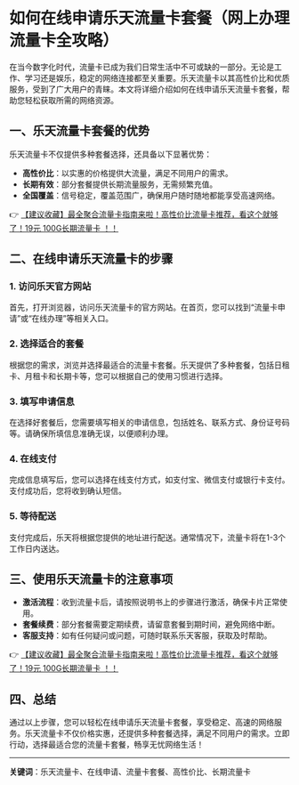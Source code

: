 # 如何在线申请乐天流量卡套餐（网上办理流量卡全攻略）

在当今数字化时代，流量卡已成为我们日常生活中不可或缺的一部分。无论是工作、学习还是娱乐，稳定的网络连接都至关重要。乐天流量卡以其高性价比和优质服务，受到了广大用户的青睐。本文将详细介绍如何在线申请乐天流量卡套餐，帮助您轻松获取所需的网络资源。

## 一、乐天流量卡套餐的优势

乐天流量卡不仅提供多种套餐选择，还具备以下显著优势：

- **高性价比**：以实惠的价格提供大流量，满足不同用户的需求。
- **长期有效**：部分套餐提供长期流量服务，无需频繁充值。
- **全国覆盖**：信号稳定，覆盖范围广，确保用户随时随地都能享受高速网络。

👉 [【建议收藏】最全聚合流量卡指南来啦！高性价比流量卡推荐，看这个就够了！19元 100G长期流量卡 ！！](https://bit.ly/Liuliangka)

## 二、在线申请乐天流量卡的步骤

### 1. 访问乐天官方网站

首先，打开浏览器，访问乐天流量卡的官方网站。在首页，您可以找到“流量卡申请”或“在线办理”等相关入口。

### 2. 选择适合的套餐

根据您的需求，浏览并选择最适合的流量卡套餐。乐天提供了多种套餐，包括日租卡、月租卡和长期卡等，您可以根据自己的使用习惯进行选择。

### 3. 填写申请信息

在选择好套餐后，您需要填写相关的申请信息，包括姓名、联系方式、身份证号码等。请确保所填信息准确无误，以便顺利办理。

### 4. 在线支付

完成信息填写后，您可以选择在线支付方式，如支付宝、微信支付或银行卡支付。支付成功后，您将收到确认短信。

### 5. 等待配送

支付完成后，乐天将根据您提供的地址进行配送。通常情况下，流量卡将在1-3个工作日内送达。

## 三、使用乐天流量卡的注意事项

- **激活流程**：收到流量卡后，请按照说明书上的步骤进行激活，确保卡片正常使用。
- **套餐续费**：部分套餐需要定期续费，请留意套餐到期时间，避免网络中断。
- **客服支持**：如有任何疑问或问题，可随时联系乐天客服，获取及时帮助。

👉 [【建议收藏】最全聚合流量卡指南来啦！高性价比流量卡推荐，看这个就够了！19元 100G长期流量卡 ！！](https://bit.ly/Liuliangka)

## 四、总结

通过以上步骤，您可以轻松在线申请乐天流量卡套餐，享受稳定、高速的网络服务。乐天流量卡不仅价格实惠，还提供多种套餐选择，满足不同用户的需求。立即行动，选择最适合您的流量卡套餐，畅享无忧网络生活！

---

**关键词**：乐天流量卡、在线申请、流量卡套餐、高性价比、长期流量卡